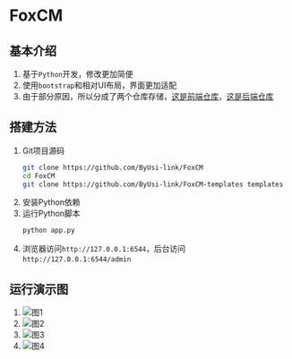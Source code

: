 # FoxCM

## 基本介绍
1. 基于`Python`开发，修改更加简便
2. 使用`bootstrap`和相对UI布局，界面更加适配
3. 由于部分原因，所以分成了两个仓库存储，[这是前端仓库](https://github.com/ByUsi-link/FoxCM-templates)，[这是后端仓库](https://github.com/ByUsi-link/FoxCM)

## 搭建方法
1. Git项目源码
    ```bash
    git clone https://github.com/ByUsi-link/FoxCM
    cd FoxCM
    git clone https://github.com/ByUsi-link/FoxCM-templates templates
    ```
2. 安装Python依赖
3. 运行Python脚本
   ```bash
   python app.py
   ```
4. 浏览器访问`http://127.0.0.1:6544`，后台访问`http://127.0.0.1:6544/admin`

## 运行演示图
1. ![图1](https://pan.hucl.link/f/Ml2fr/Screenshot_2024-12-08-10-19-26-32_a252b927494330cdc2c8ba3b3f952e5e.jpg)
2. ![图2](https://pan.hucl.link/f/n8Yi5/Screenshot_2024-12-08-10-22-00-34_a252b927494330cdc2c8ba3b3f952e5e.jpg)
3. ![图3](https://pan.hucl.link/f/0LBfL/Screenshot_2024-12-08-10-23-01-34.jpg)
4. ![图4](https://pan.hucl.link/f/2VVCG/Screenshot_2024-12-08-10-24-13-83.jpg)
